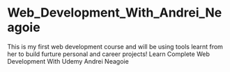 # Web_Development_With_Andrei_Neagoie
This is my first web development course and will be using tools learnt from her to build furture personal and career projects!
Learn Complete Web Development With Udemy Andrei Neagoie
